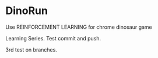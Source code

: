 # DinoRun
Use REINFORCEMENT LEARNING for chrome dinosaur game

Learning Series. Test commit and push.

3rd test on branches.
